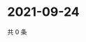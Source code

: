 # 2021-09-24

共 0 条

<!-- BEGIN WEIBO -->
<!-- 最后更新时间 Fri Sep 24 2021 04:14:14 GMT+0800 (China Standard Time) -->

<!-- END WEIBO -->
